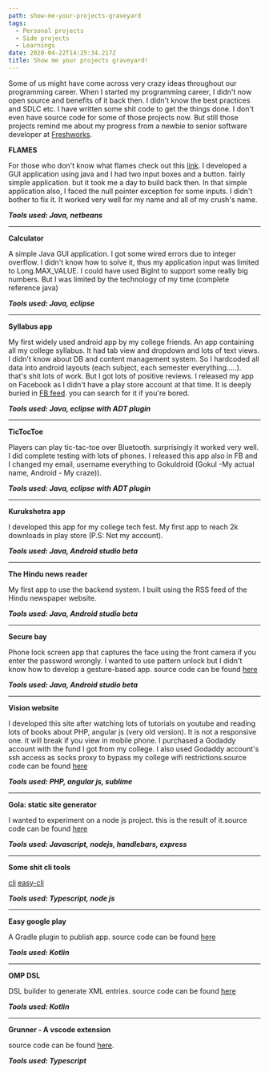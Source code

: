 ```yaml
---
path: show-me-your-projects-graveyard
tags:
  - Personal projects
  - Side projects
  - Learnings
date: 2020-04-22T14:25:34.217Z
title: Show me your projects graveyard!
---
```

Some of us might have come across very crazy ideas throughout our programming career. When I started my programming career, I didn't now open source and benefits of it back then. I didn't know the best practices and SDLC etc. I have written some shit code to get the things done. I don't even have source code for some of those projects now. But still those projects remind me about my progress from a newbie to senior software developer at [Freshworks](https://freshworks.com/).

**FLAMES**

For those who don't know what flames check out this [link](https://www.wikihow.com/Play-%22Flame%22).
I developed a GUI application using java and I had two input boxes and a button. fairly simple application. but it took me a day to build back then. In that simple application also, I faced the null pointer exception for some inputs. I didn't bother to fix it. It worked very well for my name and all of my crush's name.

***Tools used: Java, netbeans***

* * *

**Calculator**

A simple Java GUI application. I got some wired errors due to integer overflow. I didn't know how to solve it, thus my application input was limited to Long.MAX_VALUE. I could have used BigInt to support some really big numbers. But I was limited by the technology of my time (complete reference java)

***Tools used: Java, eclipse***

* * *

**Syllabus app**

My first widely used android app by my college friends. An app containing all my college syllabus. It had tab view and dropdown and lots of text views. I didn't know about DB and content management system. So I hardcoded all data into android layouts (each subject, each semester everything.....). that's shit lots of work. But I got lots of positive reviews. I released my app on Facebook as I didn't have a play store account at that time. It is deeply buried in [FB feed](https://www.facebook.com/gokul.prabhu.droid/). you can search for it if you're bored.

***Tools used: Java, eclipse with ADT plugin***

* * *

**TicTocToe**

Players can play tic-tac-toe over Bluetooth. surprisingly it worked very well. I did complete testing with lots of phones. I released this app also in FB and I changed my email, username everything to Gokuldroid (Gokul  -My actual name,  Android - My craze)).

***Tools used: Java, eclipse with ADT plugin***

* * *

**Kurukshetra app**

I developed this app for my college tech fest. My first app to reach 2k downloads in play store (P.S: Not my account).

***Tools used: Java, Android studio beta***

* * *

**The Hindu news reader**

My first app to use the backend system. I built using the RSS feed of the Hindu newspaper website. 

***Tools used: Java, Android studio beta***

* * *

**Secure bay**

Phone lock screen app that captures the face using the front camera if you enter the password wrongly. I wanted to use pattern unlock but I didn't know how to develop a gesture-based app. source code can be found [here](https://github.com/Gokuldroid/SecureBay)

***Tools used: Java, Android studio beta***

* * *

**Vision website**

I developed this site after watching lots of tutorials on youtube and reading lots of books about PHP, angular js (very old version). It is not a responsive one. it will break if you view in mobile phone. I purchased a Godaddy account with the fund I got from my college. I also used Godaddy account's ssh access as socks proxy to bypass my college wifi restrictions.source code can be found [here](https://github.com/Gokuldroid/Vision)

***Tools used: PHP, angular js, sublime***
* * *

**Gola: static site generator**

I wanted to experiment on a node js project. this is the result of it.source code can be found [here](https://github.com/Gokuldroid/gola)

***Tools used: Javascript, nodejs, handlebars, express***

* * *

**Some shit cli tools**

[cli](https://github.com/Gokuldroid/cli)
[easy-cli](https://github.com/Gokuldroid/easy-cli)

***Tools used: Typescript, node js***

* * *

**Easy google play**

A Gradle plugin to publish app. source code can be found [here](https://github.com/Gokuldroid/EasyGooglePlay)

***Tools used: Kotlin***

* * *

**OMP DSL**

DSL builder to generate XML entries. source code can be found [here](https://github.com/Gokuldroid/omp-dsl)

***Tools used: Kotlin***

* * *

**Grunner - A vscode extension** 

source code can be found [here](https://github.com/Gokuldroid/grunner).

***Tools used: Typescript***